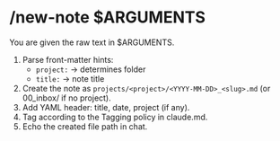 # /new-note $ARGUMENTS
You are given the raw text in $ARGUMENTS.
1. Parse front-matter hints:
     - `project:` → determines folder
     - `title:`   → note title
2. Create the note as `projects/<project>/<YYYY-MM-DD>_<slug>.md`
   (or 00_inbox/ if no project).
3. Add YAML header: title, date, project (if any).
4. Tag according to the Tagging policy in claude.md.
5. Echo the created file path in chat.